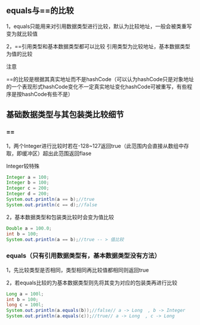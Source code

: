 ## equals与==的比较

1，equals只能用来对引用数据类型进行比较，默认为比较地址，一般会被类重写变为就比较值

2，==引用类型和基本数据类型都可以比较  引用类型为比较地址，基本数据类型为值的比较

注意

==的比较是根据其真实地址而不是hashCode（可以认为hashCode只是对象地址的一个表现形式hashCode变化不一定真实地址变化hashCode可被重写，有些程序是按hashCode有些不是）

## 基础数据类型与其包装类比较细节

### ==

1，两个Integer进行比较时若在-128~127返回true（此范围内会直接从数组中存取，即缓冲区）超出此范围返回flase

Integer较特殊

```java
Integer a = 100;
Integer b = 100;
Integer c = 200;
Integer d = 200;
System.out.println(a == b);//true
System.out.println(c == d);//false
```

2，基本数据类型和包装类比较时会变为值比较

```java
Double a = 100.0;
int b = 100;
System.out.println(a == b);//true -- > 值比较
```

### equals（只有引用数据类型有，基本数据类型没有方法）

1，先比较类型是否相同，类型相同再比较值都相同则返回true

2，若equals比较的为基本数据类型则先将其变为对应的包装类再进行比较

```Java
Long a = 100l;
int b = 100;
long c = 100l;
System.out.println(a.equals(b));//false// a -> Long  , b -> Integer
System.out.println(a.equals(c));//true// a -> Long  , c -> Long
```

